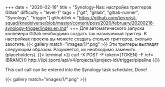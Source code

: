 +++
date = "2020-02-16"
title = "Synology-Nas: настройка триггеров Gitlab"
difficulty = "level-1"
tags = ["git", "gitlab", "gitlab-runner", "Synology", "trigger"]
githublink = "https://github.com/terrorist-squad/knedelverse/blob/master/content/post/2020/february/20200216-synology-trigger/index.en.md"
+++
Для автоматического запуска конвейера Gitlab необходимо создать так называемый триггер. В настройках проекта вы можете создать столько триггеров, сколько захотите.
{{< gallery match="images/1/*.png" >}}
Эти триггеры выглядят следующим образом. Разумеется, их необходимо заменить (placeholders).
{{< terminal >}}
curl -X POST -F token=(TOKEN) -F ref=(BRANCH) http://(ip):(port)/api/v4/projects/(project-id)/trigger/pipeline
{{</terminal >}}

This curl call can be entered into the Synology task scheduler, Done!

{{< gallery match="images/1/*.png" >}}

